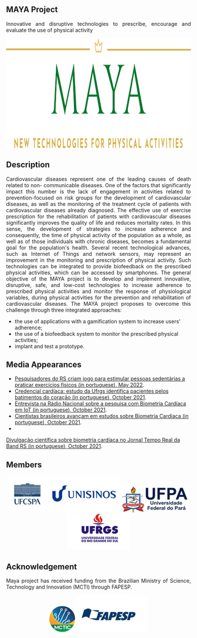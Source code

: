 ## MAYA Project
<p align="justify">
Innovative and disruptive technologies to prescribe, encourage and evaluate the use of physical activity
</p>
<p align="center">
    <img src="maya_banner.png" height="300"/> 
</p>

## Description
<p align="justify">
Cardiovascular diseases represent one of the leading causes of death related to non- communicable diseases. One of the factors that significantly impact this number is the lack of engagement in activities related to prevention-focused on risk groups for the development of cardiovascular diseases, as well as the monitoring of the treatment cycle of patients with cardiovascular diseases already diagnosed. The effective use of exercise prescription for the rehabilitation of patients with cardiovascular diseases significantly improves the quality of life and reduces mortality rates. In this sense, the development of strategies to increase adherence and consequently, the time of physical activity of the population as a whole, as well as of those individuals with chronic diseases, becomes a fundamental goal for the population's health. Several recent technological advances, such as Internet of Things and network sensors, may represent an improvement in the monitoring and prescription of physical activity. Such technologies can be integrated to provide biofeedback on the prescribed physical activities, which can be accessed by smartphones. The general objective of the MAYA project is to develop and implement innovative, disruptive, safe, and low-cost technologies to increase adherence to prescribed physical activities and monitor the response of physiological variables, during physical activities for the prevention and rehabilitation of cardiovascular diseases. The MAYA project proposes to overcome this challenge through three integrated approaches:
</p>

* the use of applications with a gamification system to increase users' adherence;
* the use of a biofeedback system to monitor the prescribed physical activities;
* implant and test a prototype.

## Media Appearances

* <a href="https://g1.globo.com/rs/rio-grande-do-sul/noticia/2022/05/18/pesquisadores-do-rs-criam-jogo-para-estimular-pessoas-sedentarias-a-praticar-exercicios-fisicos.ghtml">Pesquisadores do RS criam jogo para estimular pessoas sedentárias a praticar exercícios físicos (in portuguese), May 2022</a>.
* <a href="https://www.correiodopovo.com.br/jornalcomtecnologia/credencial-card%C3%ADaca-estudo-da-ufrgs-identifica-pacientes-pelos-batimentos-do-cora%C3%A7%C3%A3o-1.714940">Credencial cardíaca: estudo da Ufrgs identifica pacientes pelos batimentos do coração (in portuguese), October 2021</a>.
* <a href="https://radios.ebc.com.br/tarde-nacional/2021/10/pesquisa-mostra-assinatura-cardiaca-como-nova-forma-de-seguranca">Entrevista na Rádio Nacional sobre a pesquisa com Biometria Cardíaca em IoT (in portuguese), October 2021</a>.
* <a href="https://medicinasa.com.br/biometria-cardiaca/">Cientistas brasileiros avançam em estudos sobre Biometria Cardíaca (in portuguese), October 2021</a>.
* <a href="https://soundcloud.com/jeferson-nobre-282079789/maya-security-biometria-cardiaca-radio-bandeirantes?si=f548e0f75a8c477caa915316ca67e3d7">
Divulgação científica sobre biometria cardíaca no Jornal Tempo Real da Band RS (in portuguese), October 2021</a>.



## Members
<p align="center">
    <img src="ufcspa.png" height="100"/> <img src="unisinos.png" height="100"/> <img src="ufpa.png" height="70"/> <img src="ufrgs.png" height="100"/>
</p>

## Acknowledgement
<p align="justify">
Maya project has received funding from the Brazilian Ministry of Science, Technology and Innovation (MCTI) through FAPESP.
</p>
<p align="center">
    <img src="mcti.png" height="70"/> <img src="fapesp.png" height="100"/> 
</p>
